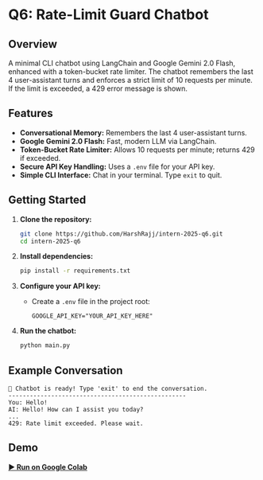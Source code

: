 # Q6: Rate-Limit Guard Chatbot

## Overview

A minimal CLI chatbot using LangChain and Google Gemini 2.0 Flash, enhanced with a token-bucket rate limiter. The chatbot remembers the last 4 user-assistant turns and enforces a strict limit of 10 requests per minute. If the limit is exceeded, a 429 error message is shown.

## Features
- **Conversational Memory:** Remembers the last 4 user-assistant turns.
- **Google Gemini 2.0 Flash:** Fast, modern LLM via LangChain.
- **Token-Bucket Rate Limiter:** Allows 10 requests per minute; returns 429 if exceeded.
- **Secure API Key Handling:** Uses a `.env` file for your API key.
- **Simple CLI Interface:** Chat in your terminal. Type `exit` to quit.

## Getting Started

1. **Clone the repository:**
    ```bash
    git clone https://github.com/HarshRajj/intern-2025-q6.git
    cd intern-2025-q6
    ```

2. **Install dependencies:**
    ```bash
    pip install -r requirements.txt
    ```

3. **Configure your API key:**
    - Create a `.env` file in the project root:
      ```
      GOOGLE_API_KEY="YOUR_API_KEY_HERE"
      ```

4. **Run the chatbot:**
    ```bash
    python main.py
    ```

## Example Conversation
```
🤖 Chatbot is ready! Type 'exit' to end the conversation.
--------------------------------------------------
You: Hello!
AI: Hello! How can I assist you today?
...
429: Rate limit exceeded. Please wait.
```

## Demo

[**▶️ Run on Google Colab**](https://colab.research.google.com/drive/18okoV1fLmH5hFx4iDjG_1rmkWYLeFtaB?usp=sharing) 
